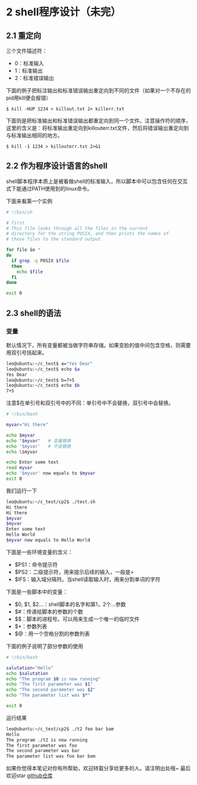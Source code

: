 # 2 shell程序设计（未完）

## 2.1 重定向

三个文件描述符：

- 0：标准输入
- 1：标准输出
- 2：标准错误输出

下面的例子把标注输出和标准错误输出重定向到不同的文件（如果对一个不存在的pid用kill便会报错）

```
$ kill -HUP 1234 > killout.txt 2> killerr.txt
```

下面则是把标准输出和标准错误输出都重定向到同一个文件。注意操作符的顺序，这里的含义是：将标准输出重定向到killouterr.txt文件，然后将错误输出重定向到与标准输出相同的地方。

```
$ kill -1 1234 > killouterr.txt 2>&1
```

## 2.2 作为程序设计语言的shell

shell脚本程序本质上是被看做shell的标准输入，所以脚本中可以包含任何在交互式下能通过PATH使用到的linux命令。

下面来看第一个实例

```bash
# !/bin/sh

# first
# This file looks through all the files in the current
# directory for the string POSIX, and then prints the names of
# those files to the standard output.

for file in *
do
  if grep -q POSIX $file
  then
    echo $file
  fi
done

exit 0
```

## 2.3 shell的语法

### 变量

默认情况下，所有变量都被当做字符串存储。如果变脸的值中间包含空格，则需要用双引号括起来。

```bash
leo@ubuntu:~/c_test$ a="Yes Dear"
leo@ubuntu:~/c_test$ echo $a
Yes Dear
leo@ubuntu:~/c_test$ b=7+5
leo@ubuntu:~/c_test$ echo $b
7+5
```

注意$在单引号和双引号中的不同：单引号中不会替换，双引号中会替换。

```bash
# !/bin/bash

myvar="Hi there"

echo $myvar
echo "$myvar"   # 变量替换
echo '$myvar'   # 不会替换
echo \$myvar

echo Enter some text
read myvar
echo '$myvar' now equals to $myvar
exit 0
```

我们运行一下

```bash
leo@ubuntu:~/c_test/cp2$ ./test.sh 
Hi there
Hi there
$myvar
$myvar
Enter some text
Hello World
$myvar now equals to Hello World
```

下面是一些环境变量的含义：

- $PS1：命令提示符
- $PS2：二级提示符，用来提示后续的输入，一般是>
- $IFS：输入域分隔符。当shell读取输入时，用来分割单词的字符

下面是一些脚本中的变量：

- \$0, \$1, $2...：shell脚本的名字和第1，2个...参数
- $#：传递给脚本的参数的个数
- $$：脚本的进程号。可以用来生成一个唯一的临时文件
- $*：参数列表
- $@：用一个空格分割的参数列表

下面的例子说明了部分参数的使用

```bash
# !/bin/bash

salutation="Hello"
echo $salutation
echo "The program $0 is now running"
echo "The first parameter was $1"
echo "The second parameter was $2"
echo "The parameter list was $*"

exit 0
```

运行结果

```bash
leo@ubuntu:~/c_test/cp2$ ./t2 foo bar bam
Hello
The program ./t2 is now running
The first parameter was foo
The second parameter was bar
The parameter list was foo bar bam
```

如果你觉得本笔记对你有所帮助，欢迎转载分享给更多的人。请注明出处哦~
最后欢迎star [github仓库](https://github.com/LeoSirius/notes)
